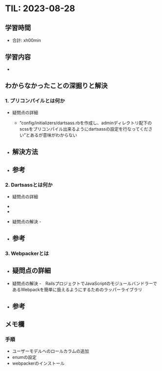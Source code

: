 # TIL: 2023-08-28

## 学習時間
- 合計: xh00min

## 学習内容
- 

## わからなかったことの深掘りと解決
### 1. プリコンパイルとは何か
- 疑問点の詳細
  - ”config/initializers/dartsass.rbを作成し、adminディレクトリ配下のscssをプリコンパイル出来るようにdartsassの設定を行なってください”とあるが意味がわからない
- 解決方法
  - 

- 参考
  - 
### 2. Dartsassとは何か
- 疑問点の詳細
- 

  - 
- 疑問点の解決
  -　
- 参考
  -
### 3. Webpackerとは
- 疑問点の詳細
  - 
- 疑問点の解決
  -　RailsプロジェクトでJavaScriptのモジュールバンドラーであるWebpackを簡単に扱えるようにするためのラッパーライブラリ
- 参考
  -
## メモ欄
### 手順
- ユーザーモデルへのロールカラムの追加
- enumの設定
- webpackerのインストール
